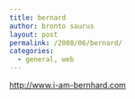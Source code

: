 ```yaml
---
title: bernard
author: bronto saurus
layout: post
permalink: /2008/06/bernard/
categories:
  - general, web
---
```

<a href="http://www.i-am-bernhard.com" target="_blank" >http://www.i-am-bernhard.com</a>